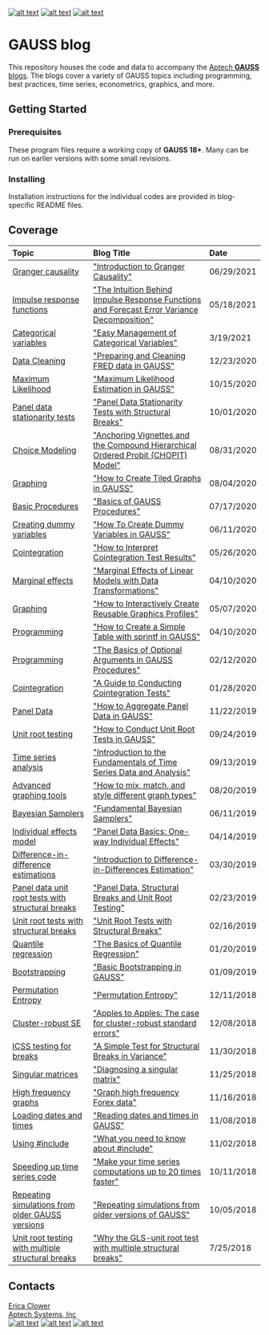 [![alt text][1.1]][1]
[![alt text][2.1]][2]
[![alt text][3.1]][3]

# GAUSS blog
This repository houses the code and data to accompany the [Aptech **GAUSS** blogs](https://www.aptech.com/blog/).  The blogs cover a variety of GAUSS topics including programming, best practices, time series, econometrics, graphics, and more.

## Getting Started
### Prerequisites
These program files require a working copy of **GAUSS 18+**. Many can be run on earlier versions with some small revisions.

### Installing
Installation instructions for the individual codes are provided in blog-specific README files.

## Coverage
|Topic|Blog Title|Date|
|:----|:----|:----|
|[Granger causality](time_series/granger-causality-6.29.21)|["Introduction to Granger Causality"](https://www.aptech.com/blog/introduction-to-granger-causality/)|06/29/2021|
|[Impulse response functions](econometrics/irf-fevd-4.30.21)|["The Intuition Behind Impulse Response Functions and Forecast Error Variance Decomposition"](https://www.aptech.com/blog/the-intuition-behind-impulse-response-functions-and-forecast-error-variance-decomposition/)|05/18/2021|
|[Categorical variables](programming/categorical-variables-3.20.21)|["Easy Management of Categorical Variables"](https://www.aptech.com/blog/easy-management-of-categorical-variables/)|3/19/2021|
|[Data Cleaning](programming/data-cleaning-gauss-12-19-2020)|["Preparing and Cleaning FRED data in GAUSS"](https://www.aptech.com/blog/preparing-and-cleaning-data-fred-data-in-gauss/)|12/23/2020|
|[Maximum Likelihood](econometrics/maximum-likelihood-estimation-9.20.20)|["Maximum Likelihood Estimation in GAUSS"](https://www.aptech.com/blog/maximum-likelihood-estimation-in-gauss/)|10/15/2020|
|[Panel data stationarity tests](econometrics/panel-data-stationarity-sb-4.17.20)|["Panel Data Stationarity Tests with Structural Breaks"](https://www.aptech.com/blog/panel-data-stationarity-test-with-structural-breaks/)|10/01/2020|
|[Choice Modeling](https://github.com/aptech/chopitlib)|["Anchoring Vignettes and the Compound Hierarchical Ordered Probit (CHOPIT) Model"](https://www.aptech.com/blog/anchoring-vignettes-and-the-compound-hierarchical-ordered-probit-chopit-model/)|08/31/2020|
|[Graphing](graphics/tiled-graphs-08.04.20)|["How to Create Tiled Graphs in GAUSS"](https://www.aptech.com/blog/how-to-create-tiled-graphs-in-gauss/)|08/04/2020|
|[Basic Procedures](programming/basics-of-procedures-7.17.20)|["Basics of GAUSS Procedures"](https://www.aptech.com/blog/basics-of-gauss-procedures/)|07/17/2020|
|[Creating dummy variables](econometrics/creating-dummy-variables-6.11.20)|["How To Create Dummy Variables in GAUSS"](https://www.aptech.com/blog/how-to-create-dummy-variables-in-gauss/)|06/11/2020|
|[Cointegration](time_series/how-to-cointegration%205-19-20)|["How to Interpret Cointegration Test Results"](https://www.aptech.com/blog/how-to-interpret-cointegration-test-results/)|05/26/2020|
|[Marginal effects](econometrics/marginal-effects-5.2.19)|["Marginal Effects of Linear Models with Data Transformations"](https://www.aptech.com/blog/marginal-effects-of-linear-models-with-data-transformations/)|04/10/2020|
|[Graphing](graphics/interactive-graphics-profiles-05.07.20)|["How to Interactively Create Reusable Graphics Profiles"](https://www.aptech.com/blog/how-to-interactively-create-reusable-graphics-profiles/)|05/07/2020|
|[Programming](programming/creating-tables-sprintf-4.12.20)|["How to Create a Simple Table with sprintf in GAUSS"](https://www.aptech.com/blog/how-to-create-a-simple-table-with-sprintf-in-gauss/)|04/10/2020|
|[Programming](programming/optional-arguments-2.12.20)|["The Basics of Optional Arguments in GAUSS Procedures"](https://www.aptech.com/blog/the-basics-of-optional-arguments-in-gauss-procedures/)|02/12/2020|
|[Cointegration](time_series/cointegration-1.20.19)|["A Guide to Conducting Cointegration Tests"](https://www.aptech.com/blog/a-guide-to-conducting-cointegration-tests/)|01/28/2020|
|[Panel Data](econometrics/aggregate-panel-data-2.25.20)|["How to Aggregate Panel Data in GAUSS"](https://www.aptech.com/blog/how-to-aggregate-panel-data-in-gauss/)|11/22/2019|
|[Unit root testing](time_series/unitroot-tests-gauss-9.24.19)|["How to Conduct Unit Root Tests in GAUSS"](https://www.aptech.com/blog/how-to-conduct-unit-root-tests-in-gauss/)|09/24/2019|
|[Time series analysis](time_series/intro-time-series-9.13.19)|["Introduction to the Fundamentals of Time Series Data and Analysis"](https://www.aptech.com/blog/introduction-to-the-fundamentals-of-time-series-data-and-analysis/)|09/13/2019|
|[Advanced graphing tools](graphics/mix-and-match-graphs-08.20.19)|["How to mix, match, and style different graph types"](https://www.aptech.com/blog/how-to-mix-match-and-style-different-graph-types/)|08/20/2019|
|[Bayesian Samplers](https://github.com/aptech/gauss-sampler-library)|["Fundamental Bayesian Samplers"](https://www.aptech.com/blog/fundamental-bayesian-samplers/)|06/11/2019|
|[Individual effects model](econometrics/individual-effects-4.15.19)|["Panel Data Basics: One-way Individual Effects"](https://www.aptech.com/blog/panel-data-basics-one-way-individual-effects/)|04/14/2019|
|[Difference-in-difference estimations](econometrics/did-3.28.2019)|["Introduction to Difference-in-Differences Estimation"](https://www.aptech.com/blog/introduction-to-difference-in-differences-estimation/)|03/30/2019|
|[Panel data unit root tests with structural breaks](time_series/panel-unitroot-2.22.19)|["Panel Data, Structural Breaks and Unit Root Testing"](https://www.aptech.com/blog/panel-data-structural-breaks-and-unit-root-testing/)|02/23/2019|
|[Unit root tests with structural breaks](time_series/unitroot-structural-break-2.16.19)|["Unit Root Tests with Structural Breaks"](https://www.aptech.com/blog/unit-root-tests-with-structural-breaks/)|02/16/2019|
|[Quantile regression](econometrics/quantile-regression-01.20.2019)|["The Basics of Quantile Regression"](https://www.aptech.com/blog/the-basics-of-quantile-regression/)|01/20/2019|
|[Bootstrapping](econometrics/bootstrapping-01.09.2019)|["Basic Bootstrapping in GAUSS"](https://www.aptech.com/blog/basic-bootstrapping-in-gauss/)|01/09/2019|
|[Permutation Entropy](time_series/permutation-entropy-12.13.18)|["Permutation Entropy"](https://www.aptech.com/blog/permutation-entropy/)|12/11/2018|
|[Cluster-robust SE](econometrics/cluster-robust-12.10.2018)|["Apples to Apples: The case for cluster-robust standard errors"](https://www.aptech.com/blog/apples-to-apples-the-case-for-cluster-robust-standard-errors/)|12/08/2018|
|[ICSS testing for breaks](time_series/icss-11.30.2018)|["A Simple Test for Structural Breaks in Variance"](https://www.aptech.com/blog/a-simple-test-for-structural-breaks-in-variance/)|11/30/2018|
|[Singular matrices](programming/singular-matrix-11.25.18)|["Diagnosing a singular matrix"](https://www.aptech.com/blog/category/programming/)|11/25/2018|
|[High frequency graphs](graphics/high-frequency-data-11.16.18)|["Graph high frequency Forex data"](https://www.aptech.com/blog/graph-high-frequency-forex-data/)|11/16/2018|
|[Loading dates and times](time_series/reading-dates-time-11.08.18)|["Reading dates and times in GAUSS"](https://www.aptech.com/blog/reading-dates-and-times-in-gauss/)|11/08/2018|
|[Using #include](programming/include-statements-11.02.18)|["What you need to know about #include"](https://www.aptech.com/blog/what-you-need-to-know-about-include/)|11/02/2018|
|[Speeding up time series code](programming/faster-time-series-10.11.18)|["Make your time series computations up to 20 times faster"](https://www.aptech.com/blog/make-your-time-series-computations-up-to-20-times-faster/)|10/11/2018|
|[Repeating simulations from older GAUSS versions](simulation/repeating-older-sims-10.05.18)|["Repeating simulations from older versions of GAUSS"](https://www.aptech.com/blog/repeating-simulations-from-older-versions-of-gauss/)|10/05/2018|
|[Unit root testing with multiple structural breaks](time_series/gls-msbur-7.25.18)|["Why the GLS-unit root test with multiple structural breaks"](https://www.aptech.com/blog/the-changing-trend-in-home-values/)|7/25/2018|

## Contacts
[Erica Clower](mailto:ericar@aptech.com)  
[Aptech Systems, Inc](https://www.aptech.com/)  
[![alt text][1.1]][1]
[![alt text][2.1]][2]
[![alt text][3.1]][3]

<!-- links to social media icons -->
[1.1]: https://www.aptech.com/wp-content/uploads/2019/02/fb.png (Visit Aptech Facebook)
[2.1]: https://www.aptech.com/wp-content/uploads/2019/02/gh.png (Aptech Github)
[3.1]: https://www.aptech.com/wp-content/uploads/2019/02/li.png (Find us on LinkedIn)

<!-- links to your social media accounts -->
[1]: https://www.facebook.com/GAUSSAptech/
[2]: https://github.com/aptech
[3]: https://linkedin.com/in/ericaclower
<!-- Please don't remove this: Grab your social icons from https://github.com/carlsednaoui/gitsocial -->
